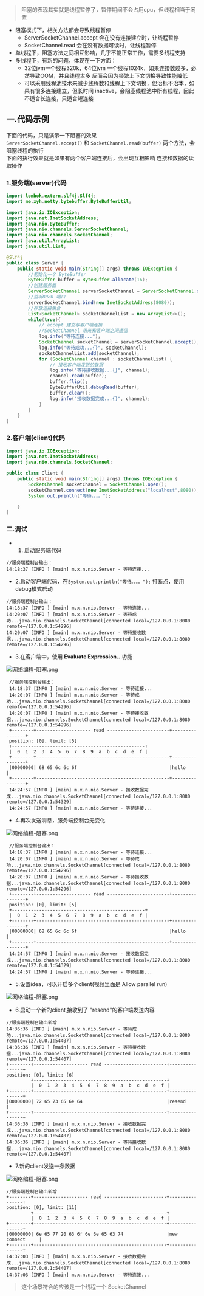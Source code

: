 
> 阻塞的表现其实就是线程暂停了，暂停期间不会占用cpu，但线程相当于闲置

 * 阻塞模式下，相关方法都会导致线程暂停
   - ServerSocketChannel.accept 会在没有连接建立时，让线程暂停
   - SocketChannel.read 会在没有数据可读时，让线程暂停
 * 单线程下，阻塞方法之间相互影响，几乎不能正常工作，需要多线程支持
 * 多线程下，有新的问题，体现在一下方面：
   - 32位jvm一个线程320k，64位jvm 一个线程1024k，如果连接数过多，必然导致OOM，并且线程太多
     反而会因为频繁上下文切换导致性能降低
   - 可以采用线程池技术来减少线程数和线程上下文切换，但治标不治本，如果有很多连接建立，但长时间
     inactive，会阻塞线程池中所有线程，因此不适合长连接，只适合短连接
   

## 一.代码示例
下面的代码，只是演示一下阻塞的效果  
`ServerSocketChannel.accept()` 和 `SocketChannel.read(buffer)` 两个方法，会阻塞线程的执行  
下面的执行效果就是如果有两个客户端连接后，会出现互相影响 连接和数据的读取操作

### 1.服务端(server)代码

```java
import lombok.extern.slf4j.Slf4j;
import me.xyh.netty.bytebuffer.ByteBufferUtil;

import java.io.IOException;
import java.net.InetSocketAddress;
import java.nio.ByteBuffer;
import java.nio.channels.ServerSocketChannel;
import java.nio.channels.SocketChannel;
import java.util.ArrayList;
import java.util.List;

@Slf4j
public class Server {
    public static void main(String[] args) throws IOException {
        //初始化一个 ByteBuffer
        ByteBuffer buffer = ByteBuffer.allocate(16);
        //创建服务器
        ServerSocketChannel serverSocketChannel = ServerSocketChannel.open();
        //监听8080 端口
        serverSocketChannel.bind(new InetSocketAddress(8080));
        //存放连接集合
        List<SocketChannel> socketChannelList = new ArrayList<>();
        while(true){
            // accept 建立与客户端连接
            //SocketChannel 用来和客户端之间通信
            log.info("等待连接...");
            SocketChannel socketChannel = serverSocketChannel.accept();
            log.info("等待成功...{}", socketChannel);
            socketChannelList.add(socketChannel);
            for (SocketChannel channel : socketChannelList) {
                // 接收客户端发送的数据
                log.info("等待接收数据...{}", channel);
                channel.read(buffer);
                buffer.flip();
                ByteBufferUtil.debugRead(buffer);
                buffer.clear();
                log.info("接收数据完成...{}", channel);
            }
        }
    }
}

```

### 2.客户端(client)代码
```java
import java.io.IOException;
import java.net.InetSocketAddress;
import java.nio.channels.SocketChannel;

public class Client {
    public static void main(String[] args) throws IOException {
        SocketChannel socketChannel = SocketChannel.open();
        socketChannel.connect(new InetSocketAddress("localhost",8080));
        System.out.println("等待。。。。");

    }
}

```

### 二.调试
 * 1. 启动服务端代码
 ```
 //服务端控制台输出：
 14:18:37 [INFO ] [main] m.x.n.nio.Server - 等待连接...
 ```
 * 2.启动客户端代码，在`System.out.println("等待。。。。");` 打断点，使用debug模式启动
 ```
 //服务端控制台输出：
 14:18:37 [INFO ] [main] m.x.n.nio.Server - 等待连接...
 14:20:07 [INFO ] [main] m.x.n.nio.Server - 等待成功...java.nio.channels.SocketChannel[connected local=/127.0.0.1:8080 remote=/127.0.0.1:54296]
 14:20:07 [INFO ] [main] m.x.n.nio.Server - 等待接收数据...java.nio.channels.SocketChannel[connected local=/127.0.0.1:8080 remote=/127.0.0.1:54296]
 ```
 * 3.在客户端中，使用 **Evaluate Expression..** 功能

![网络编程-阻塞.png](../../../../assets/img/netty-hm/网络编程-阻塞c.png)

```
 //服务端控制台输出：
 14:18:37 [INFO ] [main] m.x.n.nio.Server - 等待连接...
 14:20:07 [INFO ] [main] m.x.n.nio.Server - 等待成功...java.nio.channels.SocketChannel[connected local=/127.0.0.1:8080 remote=/127.0.0.1:54296]
 14:20:07 [INFO ] [main] m.x.n.nio.Server - 等待接收数据...java.nio.channels.SocketChannel[connected local=/127.0.0.1:8080 remote=/127.0.0.1:54296]
 +--------+-------------------- read -----------------------+----------------+
 position: [0], limit: [5]
 +-------------------------------------------------+
 |  0  1  2  3  4  5  6  7  8  9  a  b  c  d  e  f |
 +--------+-------------------------------------------------+----------------+
 |00000000| 68 65 6c 6c 6f                                  |hello           |
 +--------+-------------------------------------------------+----------------+
 14:24:57 [INFO ] [main] m.x.n.nio.Server - 接收数据完成...java.nio.channels.SocketChannel[connected local=/127.0.0.1:8080 remote=/127.0.0.1:54329]
 14:24:57 [INFO ] [main] m.x.n.nio.Server - 等待连接...
 ```
 * 4.再次发送消息，服务端控制台无变化

![网络编程-阻塞.png](../../../../assets/img/netty-hm/网络编程-阻塞d.png)

```
 //服务端控制台输出：
 14:18:37 [INFO ] [main] m.x.n.nio.Server - 等待连接...
 14:20:07 [INFO ] [main] m.x.n.nio.Server - 等待成功...java.nio.channels.SocketChannel[connected local=/127.0.0.1:8080 remote=/127.0.0.1:54296]
 14:20:07 [INFO ] [main] m.x.n.nio.Server - 等待接收数据...java.nio.channels.SocketChannel[connected local=/127.0.0.1:8080 remote=/127.0.0.1:54296]
 +--------+-------------------- read -----------------------+----------------+
 position: [0], limit: [5]
 +-------------------------------------------------+
 |  0  1  2  3  4  5  6  7  8  9  a  b  c  d  e  f |
 +--------+-------------------------------------------------+----------------+
 |00000000| 68 65 6c 6c 6f                                  |hello           |
 +--------+-------------------------------------------------+----------------+
 14:24:57 [INFO ] [main] m.x.n.nio.Server - 接收数据完成...java.nio.channels.SocketChannel[connected local=/127.0.0.1:8080 remote=/127.0.0.1:54329]
 14:24:57 [INFO ] [main] m.x.n.nio.Server - 等待连接...
 ```
 * 5.设置idea，可以开启多个client(视频里面是 Allow parallel run)
 
![网络编程-阻塞.png](../../../../assets/img/netty-hm/网络编程-阻塞e.png)

 * 6.启动一个新的client,接收到了 "resend"的客户端发送内容
```
//服务端控制台输出新增
14:36:36 [INFO ] [main] m.x.n.nio.Server - 等待成功...java.nio.channels.SocketChannel[connected local=/127.0.0.1:8080 remote=/127.0.0.1:54407]
14:36:36 [INFO ] [main] m.x.n.nio.Server - 等待接收数据...java.nio.channels.SocketChannel[connected local=/127.0.0.1:8080 remote=/127.0.0.1:54407]
+--------+-------------------- read -----------------------+----------------+
position: [0], limit: [6]
         +-------------------------------------------------+
         |  0  1  2  3  4  5  6  7  8  9  a  b  c  d  e  f |
+--------+-------------------------------------------------+----------------+
|00000000| 72 65 73 65 6e 64                               |resend          |
+--------+-------------------------------------------------+----------------+
14:36:36 [INFO ] [main] m.x.n.nio.Server - 接收数据完成...java.nio.channels.SocketChannel[connected local=/127.0.0.1:8080 remote=/127.0.0.1:54407]
14:36:36 [INFO ] [main] m.x.n.nio.Server - 等待接收数据...java.nio.channels.SocketChannel[connected local=/127.0.0.1:8080 remote=/127.0.0.1:54407]
```
 * 7.新的client发送一条数据

![网络编程-阻塞.png](../../../../assets/img/netty-hm/网络编程-阻塞g.png)

```
//服务端控制台输出新增
+--------+-------------------- read -----------------------+----------------+
position: [0], limit: [11]
         +-------------------------------------------------+
         |  0  1  2  3  4  5  6  7  8  9  a  b  c  d  e  f |
+--------+-------------------------------------------------+----------------+
|00000000| 6e 65 77 20 63 6f 6e 6e 65 63 74                |new connect     |
+--------+-------------------------------------------------+----------------+
14:37:03 [INFO ] [main] m.x.n.nio.Server - 接收数据完成...java.nio.channels.SocketChannel[connected local=/127.0.0.1:8080 remote=/127.0.0.1:54407]
14:37:03 [INFO ] [main] m.x.n.nio.Server - 等待连接...
```

> 这个场景符合的应该是一个线程一个 SocketChannel


